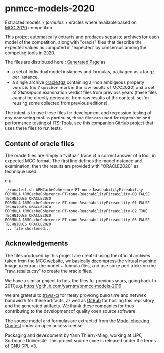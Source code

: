 # pnmcc-models-2020

Extracted models + *formulas* + oracles where available based on [MCC'2020](http://mcc.lip6.fr) competition.

This project automatically extracts and produces separate archives for each model of the competition, along with "oracle" files that describe the expected values as computed in "expected" by consensus among the competing tools in 2020.

The files are distributed here : [Generated Page](https://yanntm.github.io/pnmcc-models-2020/index.html) as 

* a set of individual model instances and formulas, packaged as a tar.gz per instance.
* a single archive [oracle.tgz](https://yanntm.github.io/pnmcc-models-2020/oracle.tar.gz) containing all non ambiguous property verdicts (no ? question mark in the raw results of MCC2020)
 and a set of *StateSpace* examination verdict files from previous years (these files cannot be directly generated from raw results of the contest, so I'm reusing some collected from previous editions).
 
The intent is to use these files for development and regression testing of any competing tool. In particular, these files are used for regression and performance testing of [ITS-Tools](http://ddd.lip6.fr), see this [companion GitHub project](https://github.com/yanntm/ITS-Tools-pnmcc) that uses these files to run tests.
 
## Content of oracle files

The oracle files are simply a "virtual" trace of a correct answer of a tool, in expected MCC format. 
The first line defines the model instance and examination, then the results are provided with "ORACLE2020" as technique used.

e.g.

```
./runatest.sh ARMCacheCoherence-PT-none ReachabilityFireability
FORMULA ARMCacheCoherence-PT-none-ReachabilityFireability-00 FALSE TECHNIQUES ORACLE2020
FORMULA ARMCacheCoherence-PT-none-ReachabilityFireability-01 FALSE TECHNIQUES ORACLE2020
FORMULA ARMCacheCoherence-PT-none-ReachabilityFireability-02 TRUE TECHNIQUES ORACLE2020
FORMULA ARMCacheCoherence-PT-none-ReachabilityFireability-03 FALSE TECHNIQUES ORACLE2020
... file shortened...
```

## Acknowledgements

The files produced by this project are created using the official archives taken from the [MCC website](https://mcc.lip6.fr/archives/), we basically decompress the virtual machine image to extract the model + formula files, and use some perl tricks on the "raw_results.csv" to create the oracle files.

We have a similar project to host the files for previous years, going back to 2017,e.g. https://github.com/yanntm/pnmcc-models-2019

We are grateful to [travis-ci](https://travis-ci.org) for freely providing build time and network bandwidth for these artifacts, as well as [GitHub](https://github.com) for hosting this repository and the generated artifacts. We thank these companies for thus contributing to the development of quality open source software.
  
The source model and formulas are extracted from the [Model checking Contest](http://mcc.lip6.fr) under an open access license.

Packaging and development by Yann Thierry-Mieg, working at LIP6, Sorbonne Université.
This project source code is released under the terms of [GNU GPL v3](https://www.gnu.org/licenses/gpl-3.0.html).
